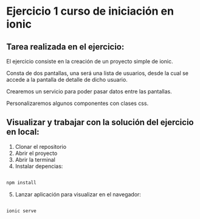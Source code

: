 # Ejercicio 1 curso de iniciación en ionic

## Tarea realizada en el ejercicio:

El ejercicio consiste en la creación de un proyecto simple de ionic.
 
Consta de dos pantallas, una será una lista de usuarios, desde la cual se accede a la pantalla de detalle de dicho usuario.

Crearemos un servicio para poder pasar datos entre las pantallas.

Personalizaremos algunos componentes con clases css.

## Visualizar y trabajar con la solución del ejercicio en local:

1. Clonar el repositorio
2. Abrir el proyecto
3. Abrir la terminal
4. Instalar depencias:

```javascript

npm install

```

5. Lanzar aplicación para visualizar en el navegador:

```javascript

ionic serve

```
